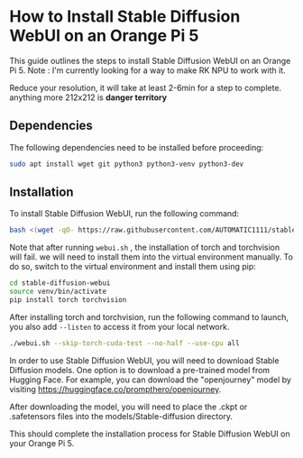 # How to Install Stable Diffusion WebUI on an Orange Pi 5

This guide outlines the steps to install Stable Diffusion WebUI on an Orange Pi 5.
Note : I'm currently looking for a way to make RK NPU to work with it.

Reduce your resolution, it will take at least 2-6min for a step to complete. anything more 212x212 is **danger territory**

## Dependencies

The following dependencies need to be installed before proceeding:
```bash
sudo apt install wget git python3 python3-venv python3-dev
```
## Installation

To install Stable Diffusion WebUI, run the following command:
```bash
bash <(wget -qO- https://raw.githubusercontent.com/AUTOMATIC1111/stable-diffusion-webui/master/webui.sh)
```
Note that after running `webui.sh` , the installation of torch and torchvision will fail. we will need to install them into the virtual environment manually. To do so, switch to the virtual environment and install them using pip:
```bash
cd stable-diffusion-webui
source venv/bin/activate
pip install torch torchvision
```
After installing torch and torchvision, run the following command to launch, you also add `--listen` to access it from your local network.
```bash
./webui.sh --skip-torch-cuda-test --no-half --use-cpu all
```
In order to use Stable Diffusion WebUI, you will need to download Stable Diffusion models. One option is to download a pre-trained model from Hugging Face. For example, you can download the "openjourney" model by visiting https://huggingface.co/prompthero/openjourney.

After downloading the model, you will need to place the .ckpt or .safetensors files into the models/Stable-diffusion directory.

This should complete the installation process for Stable Diffusion WebUI on your Orange Pi 5.
